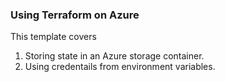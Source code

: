 ### Using Terraform on Azure

This template covers

1. Storing state in an Azure storage container.
1. Using credentails from environment variables.
